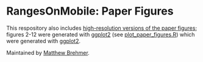 # RangesOnMobile: Paper Figures

This respository also includes [high-resolution versions of the paper figures](PaperFigures); figures 2-12 were generated with [ggplot2](https://ggplot2.tidyverse.org/) (see [plot_paper_figures.R](../StudyDataAnalysis/plot_paper_figures.R)) which were generated with [ggplot2](https://ggplot2.tidyverse.org/).    

Maintained by [Matthew Brehmer](https://github.com/mattbrehmer).